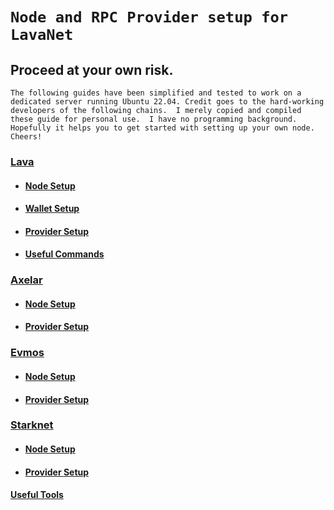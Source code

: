 # `Node and RPC Provider setup for LavaNet`

## Proceed at your own risk.
`The following guides have been simplified and tested to work on a dedicated server running Ubuntu 22.04. Credit goes to the hard-working developers of the following chains. 
I merely copied and compiled these guide for personal use. 
I have no programming background. 
Hopefully it helps you to get started with setting up your own node. Cheers!`

### [Lava](https://docs.lavanet.xyz/about/)


- #### [Node Setup](Lava/lava-node-setup.md)

- #### [Wallet Setup](Lava/lava-node-wallet.md)

- #### [Provider Setup](Lavalava-provider-tls.md)

- #### [Useful Commands](Lava/lava-useful-commands.md)


### [Axelar](https://docs.axelar.dev/)

- #### [Node Setup](Axelar/axelar-node-setup.md)

- #### [Provider Setup](Axelar/axelar-provider-tls.md)


### [Evmos](https://docs.evmos.org/)

- #### [Node Setup](Evmos/evmos-node-setup.md)

- #### [Provider Setup](Evmos/evmos-provider-tls.md)



### [Starknet](https://docs.starknet.io/documentation/)


- #### [Node Setup](Starknet/stark-node-setup.md)

- #### [Provider Setup](Starknet/stark-provider-tls.md)



#### [Useful Tools](https://github.com/zachzwei/z4chzwei.github.io/blob/main/tools.md)
